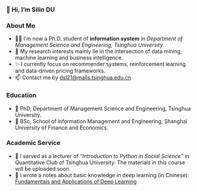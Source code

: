 ### 👋 Hi, I’m Silin DU </font>

### About Me
- 👨‍💻 I'm now a Ph.D. student of **information system** in *Department of Management Science and Engineering, Tsinghua University*.
- 👀 My research interests mainly lie in the intersection of data mining, machine learning and business intelligence.
- ✨ I currently focus on recommender systems, reinforcement learning and data-driven pricing frameworks.
- 📫 Contact me by dsl21@mails.tsinghua.edu.cn

### Education
- 🏫 PhD, Department of Management Science and Engineering, Tsinghua University.
- 🏫 BSc, School of Information Management and Engineering, Shanghai University of Finance and Economics.

### Academic Service
- 📖 I served as a lecturer of *“Introduction to Python in Social Science”* in Quantitative Club of Tsinghua University. The materials in this course will be uploaded soon.
- 📖 I wrote a notes about basic knowledge in deep learning (in Chinese): [Fundamentals and Applications of Deep Learning](https://github.com/doslim/Fundamentals-and-Applications-of-Deep-Learning)

<!---
doslim/doslim is a ✨ special ✨ repository because its `README.md` (this file) appears on your GitHub profile.
You can click the Preview link to take a look at your changes.
--->
